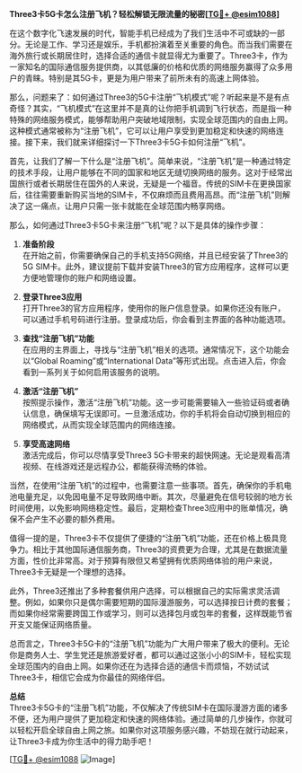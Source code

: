 **Three3卡5G卡怎么注册飞机？轻松解锁无限流量的秘密[[TG💪+ @esim1088](https://t.me/s/esim1088)]**

在这个数字化飞速发展的时代，智能手机已经成为了我们生活中不可或缺的一部分。无论是工作、学习还是娱乐，手机都扮演着至关重要的角色。而当我们需要在海外旅行或长期居住时，选择合适的通信卡就显得尤为重要了。Three3卡，作为一家知名的国际通信服务提供商，以其低廉的价格和优质的网络服务赢得了众多用户的青睐。特别是其5G卡，更是为用户带来了前所未有的高速上网体验。

那么，问题来了：如何通过Three3的5G卡注册“飞机模式”呢？听起来是不是有点奇怪？其实，“飞机模式”在这里并不是真的让你把手机调到飞行状态，而是指一种特殊的网络服务模式，能够帮助用户突破地域限制，实现全球范围内的自由上网。这种模式通常被称为“注册飞机”，它可以让用户享受到更加稳定和快速的网络连接。接下来，我们就来详细探讨一下Three3卡5G卡如何注册“飞机”。

首先，让我们了解一下什么是“注册飞机”。简单来说，“注册飞机”是一种通过特定的技术手段，让用户能够在不同的国家和地区无缝切换网络的服务。这对于经常出国旅行或者长期居住在国外的人来说，无疑是一个福音。传统的SIM卡在更换国家后，往往需要重新购买当地的SIM卡，不仅麻烦而且费用高昂。而“注册飞机”则解决了这一痛点，让用户只需一张卡就能在全球范围内畅享网络。

那么，如何通过Three3卡5G卡来注册“飞机”呢？以下是具体的操作步骤：

1. **准备阶段**  
   在开始之前，你需要确保自己的手机支持5G网络，并且已经安装了Three3的5G SIM卡。此外，建议提前下载并安装Three3的官方应用程序，这样可以更方便地管理你的账户和网络设置。

2. **登录Three3应用**  
   打开Three3的官方应用程序，使用你的账户信息登录。如果你还没有账户，可以通过手机号码进行注册。登录成功后，你会看到主界面的各种功能选项。

3. **查找“注册飞机”功能**  
   在应用的主界面上，寻找与“注册飞机”相关的选项。通常情况下，这个功能会以“Global Roaming”或“International Data”等形式出现。点击进入后，你会看到一系列关于如何启用该服务的说明。

4. **激活“注册飞机”**  
   按照提示操作，激活“注册飞机”功能。这一步可能需要输入一些验证码或者确认信息，确保填写无误即可。一旦激活成功，你的手机将会自动切换到相应的网络模式，从而实现全球范围内的网络连接。

5. **享受高速网络**  
   激活完成后，你可以尽情享受Three3 5G卡带来的超快网速。无论是观看高清视频、在线游戏还是远程办公，都能获得流畅的体验。

当然，在使用“注册飞机”的过程中，也需要注意一些事项。首先，确保你的手机电池电量充足，以免因电量不足导致网络中断。其次，尽量避免在信号较弱的地方长时间使用，以免影响网络稳定性。最后，定期检查Three3应用中的账单情况，确保不会产生不必要的额外费用。

值得一提的是，Three3卡不仅提供了便捷的“注册飞机”功能，还在价格上极具竞争力。相比于其他国际通信服务商，Three3的资费更为合理，尤其是在数据流量方面，性价比非常高。对于预算有限但又希望拥有优质网络体验的用户来说，Three3卡无疑是一个理想的选择。

此外，Three3还推出了多种套餐供用户选择，可以根据自己的实际需求灵活调整。例如，如果你只是偶尔需要短期的国际漫游服务，可以选择按日计费的套餐；而如果你经常需要跨国工作或学习，则可以选择包月或包年的套餐，这样既能节省开支又能保证网络质量。

总而言之，Three3卡5G卡的“注册飞机”功能为广大用户带来了极大的便利。无论你是商务人士、学生党还是旅游爱好者，都可以通过这张小小的SIM卡，轻松实现全球范围内的自由上网。如果你还在为选择合适的通信卡而烦恼，不妨试试Three3卡，相信它会成为你最佳的网络伴侣。

**总结**  
Three3卡5G卡的“注册飞机”功能，不仅解决了传统SIM卡在国际漫游方面的诸多不便，还为用户提供了更加稳定和快速的网络体验。通过简单的几步操作，你就可以轻松开启全球自由上网之旅。如果你对这项服务感兴趣，不妨现在就行动起来，让Three3卡成为你生活中的得力助手吧！

[[TG💪+ @esim1088](https://t.me/s/esim1088) ![Image](https://i.postimg.cc/4NQfJmqS/Snipaste-2025-05-13-00-14-12.png)]